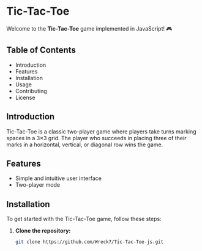 # Tic-Tac-Toe

Welcome to the **Tic-Tac-Toe** game implemented in JavaScript! 🎮

## Table of Contents
- Introduction
- Features
- Installation
- Usage
- Contributing
- License

## Introduction
Tic-Tac-Toe is a classic two-player game where players take turns marking spaces in a 3×3 grid. The player who succeeds in placing three of their marks in a horizontal, vertical, or diagonal row wins the game.

## Features
- Simple and intuitive user interface
- Two-player mode
  
## Installation
To get started with the Tic-Tac-Toe game, follow these steps:

1. **Clone the repository:**
   ```bash
   git clone https://github.com/Wreck7/Tic-Tac-Toe-js.git
